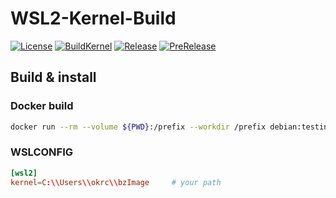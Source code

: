 # WSL2-Kernel-Build

[![License][1]][LICENSE]
[![BuildKernel][2]][3]
[![Release][4]][RELEASE]
[![PreRelease][5]][PRERELEASE]

## Build & install

### **Docker build**

``` sh
docker run --rm --volume ${PWD}:/prefix --workdir /prefix debian:testing-slim ./build-kernel.sh
```

### **WSLCONFIG**

``` conf
[wsl2]
kernel=C:\\Users\\okrc\\bzImage     # your path
```

[1]: https://img.shields.io/github/license/okrc/WSL2-Kernel-Build
[2]: https://img.shields.io/github/workflow/status/okrc/WSL2-Kernel-Build/Build%20kernel?label=Build%20kernel
[3]: https://github.com/okrc/WSL2-Kernel-Build/actions/workflows/build-kernel.yml
[4]: https://img.shields.io/github/v/release/okrc/WSL2-Kernel-Build?display_name=release&sort=date
[5]: https://img.shields.io/github/v/release/okrc/WSL2-Kernel-Build?display_name=release&color=teal&include_prereleases&label=pre-release&sort=date

[LICENSE]: LICENSE
[RELEASE]: https://github.com/okrc/WSL2-Kernel-Build/releases/latest
[PRERELEASE]: https://github.com/okrc/WSL2-Kernel-Build/releases
[WSL2-Linux-Kernel REPO]: https://github.com/microsoft/WSL2-Linux-Kernel
[The-Linux-Kernel REPO]: https://www.kernel.org
